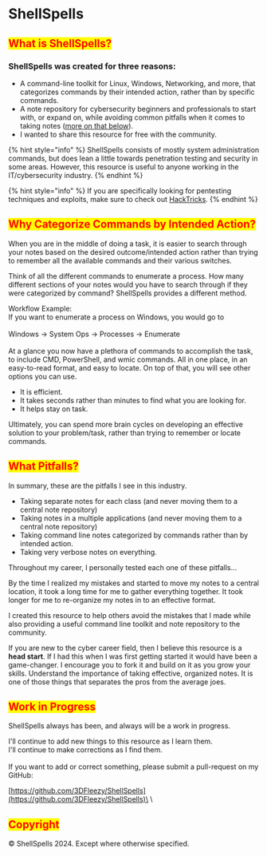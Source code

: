 # ShellSpells

## <mark style="color:red;">What is ShellSpells?</mark>

### ShellSpells was created for three reasons:

* A command-line toolkit for Linux, Windows, Networking, and more, that categorizes commands by their intended action, rather than by specific commands.
* A note repository for cybersecurity beginners and professionals to start with, or expand on, while avoiding common pitfalls when it comes to taking notes ([more on that below](./#what-pitfalls)).
* I wanted to share this resource for free with the community.



{% hint style="info" %}
ShellSpells consists of mostly system administration commands, but does lean a little towards penetration testing and security in some areas. However, this resource is useful to anyone working in the IT/cybersecurity industry.
{% endhint %}

{% hint style="info" %}
If you are specifically looking for pentesting techniques and exploits, make sure to check out [HackTricks](https://book.hacktricks.xyz/).
{% endhint %}



## <mark style="color:red;">Why Categorize Commands by Intended Action?</mark>

When you are in the middle of doing a task, it is easier to search through your notes based on the desired outcome/intended action rather than trying to remember all the available commands and their various switches.&#x20;

Think of all the different commands to enumerate a process. How many different sections of your notes would you have to search through if they were categorized by command? ShellSpells provides a different method.

Workflow Example:\
If you want to enumerate a process on Windows, you would go to\
\
Windows -> System Ops -> Processes -> Enumerate\
\
At a glance you now have a plethora of commands to accomplish the task, to include CMD, PowerShell, and wmic commands. All in one place, in an easy-to-read format, and easy to locate. On top of that, you will see other options you can use.

* It is efficient.
* It takes seconds rather than minutes to find what you are looking for.
* It helps stay on task.

Ultimately, you can spend more brain cycles on developing an effective solution to your problem/task, rather than trying to remember or locate commands.



## <mark style="color:red;">What Pitfalls?</mark>

In summary, these are the pitfalls I see in this industry.

* Taking separate notes for each class (and never moving them to a central note repository)
* Taking notes in a multiple applications (and never moving them to a central note repository)
* Taking command line notes categorized by commands rather than by intended action.
* Taking very verbose notes on everything.

Throughout my career, I personally tested each one of these pitfalls...

By the time I realized my mistakes and started to move my notes to a central location, it took a long time for me to gather everything together. It took longer for me to re-organize my notes in to an effective format.

I created this resource to help others avoid the mistakes that I made while also providing a useful command line toolkit and note repository to the community.

If you are new to the cyber career field, then I believe this resource is a **head start**. If I had this when I was first getting started it would have been a game-changer. I encourage you to fork it and build on it as you grow your skills. Understand the importance of taking effective, organized notes. It is one of those things that separates the pros from the average joes.



## <mark style="color:red;">Work in Progress</mark>

ShellSpells always has been, and always will be a work in progress.

I'll continue to add new things to this resource as I learn them. \
I'll continue to make corrections as I find them. \
\
If you want to add or correct something, please submit a pull-request on my GitHub:

[https://github.com/3DFleezy/ShellSpells](https://github.com/3DFleezy/ShellSpells)\
\


## <mark style="color:red;">Copyright</mark>

© ShellSpells 2024. Except where otherwise specified.

